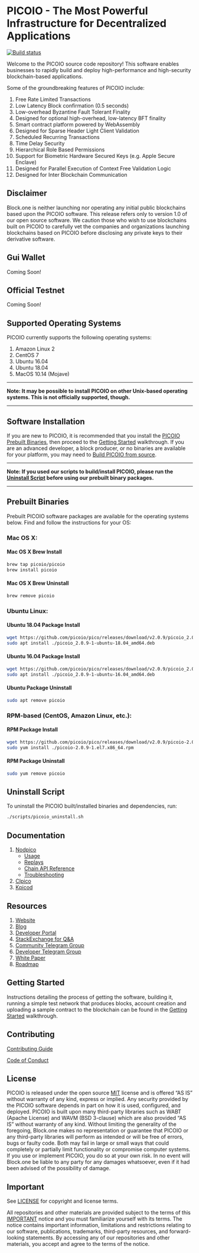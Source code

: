 
# PICOIO - The Most Powerful Infrastructure for Decentralized Applications

[![Build status](https://badge.buildkite.com/370fe5c79410f7d695e4e34c500b4e86e3ac021c6b1f739e20.svg?branch=master)](https://buildkite.com/PICOIO/picoio)

Welcome to the PICOIO source code repository! This software enables businesses to rapidly build and deploy high-performance and high-security blockchain-based applications.

Some of the groundbreaking features of PICOIO include:

1. Free Rate Limited Transactions
1. Low Latency Block confirmation (0.5 seconds)
1. Low-overhead Byzantine Fault Tolerant Finality
1. Designed for optional high-overhead, low-latency BFT finality
1. Smart contract platform powered by WebAssembly
1. Designed for Sparse Header Light Client Validation
1. Scheduled Recurring Transactions
1. Time Delay Security
1. Hierarchical Role Based Permissions
1. Support for Biometric Hardware Secured Keys (e.g. Apple Secure Enclave)
1. Designed for Parallel Execution of Context Free Validation Logic
1. Designed for Inter Blockchain Communication

## Disclaimer

Block.one is neither launching nor operating any initial public blockchains based upon the PICOIO software. This release refers only to version 1.0 of our open source software. We caution those who wish to use blockchains built on PICOIO to carefully vet the companies and organizations launching blockchains based on PICOIO before disclosing any private keys to their derivative software.

## Gui Wallet

Coming Soon!

## Official Testnet

Coming Soon!

## Supported Operating Systems

PICOIO currently supports the following operating systems:  

1. Amazon Linux 2
2. CentOS 7
3. Ubuntu 16.04
4. Ubuntu 18.04
5. MacOS 10.14 (Mojave)

---

**Note: It may be possible to install PICOIO on other Unix-based operating systems. This is not officially supported, though.**

---

## Software Installation

If you are new to PICOIO, it is recommended that you install the [PICOIO Prebuilt Binaries](#prebuilt-binaries), then proceed to the [Getting Started](https://developers.pico.io/picoio-home/docs) walkthrough. If you are an advanced developer, a block producer, or no binaries are available for your platform, you may need to [Build PICOIO from source](https://picoio.github.io/pico/latest/install/build-from-source).

---

**Note: If you used our scripts to build/install PICOIO, please run the [Uninstall Script](#uninstall-script) before using our prebuilt binary packages.**

---

## Prebuilt Binaries

Prebuilt PICOIO software packages are available for the operating systems below. Find and follow the instructions for your OS:

### Mac OS X:

#### Mac OS X Brew Install
```sh
brew tap picoio/picoio
brew install picoio
```
#### Mac OS X Brew Uninstall
```sh
brew remove picoio
```

### Ubuntu Linux:

#### Ubuntu 18.04 Package Install
```sh
wget https://github.com/picoio/pico/releases/download/v2.0.9/picoio_2.0.9-1-ubuntu-18.04_amd64.deb
sudo apt install ./picoio_2.0.9-1-ubuntu-18.04_amd64.deb
```
#### Ubuntu 16.04 Package Install
```sh
wget https://github.com/picoio/pico/releases/download/v2.0.9/picoio_2.0.9-1-ubuntu-16.04_amd64.deb
sudo apt install ./picoio_2.0.9-1-ubuntu-16.04_amd64.deb
```
#### Ubuntu Package Uninstall
```sh
sudo apt remove picoio
```

### RPM-based (CentOS, Amazon Linux, etc.):

#### RPM Package Install
```sh
wget https://github.com/picoio/pico/releases/download/v2.0.9/picoio-2.0.9-1.el7.x86_64.rpm
sudo yum install ./picoio-2.0.9-1.el7.x86_64.rpm
```
#### RPM Package Uninstall
```sh
sudo yum remove picoio
```

## Uninstall Script
To uninstall the PICOIO built/installed binaries and dependencies, run:
```sh
./scripts/picoio_uninstall.sh
```

## Documentation
1. [Nodpico](http://picoio.github.io/pico/latest/nodpico/)
    - [Usage](http://picoio.github.io/pico/latest/nodpico/usage/index)
    - [Replays](http://picoio.github.io/pico/latest/nodpico/replays/index)
    - [Chain API Reference](http://picoio.github.io/pico/latest/nodpico/plugins/chain_api_plugin/api-reference/index)
    - [Troubleshooting](http://picoio.github.io/pico/latest/nodpico/troubleshooting/index)
1. [Clpico](http://picoio.github.io/pico/latest/clpico/)
1. [Kpicod](http://picoio.github.io/pico/latest/kpicod/)

## Resources
1. [Website](https://pico.io)
1. [Blog](https://medium.com/picoio)
1. [Developer Portal](https://developers.pico.io)
1. [StackExchange for Q&A](https://picoio.stackexchange.com/)
1. [Community Telegram Group](https://t.me/PICOProject)
1. [Developer Telegram Group](https://t.me/joinchat/EaEnSUPktgfoI-XPfMYtcQ)
1. [White Paper](https://github.com/PICOIO/Documentation/blob/master/TechnicalWhitePaper.md)
1. [Roadmap](https://github.com/PICOIO/Documentation/blob/master/Roadmap.md)

<a name="gettingstarted"></a>
## Getting Started
Instructions detailing the process of getting the software, building it, running a simple test network that produces blocks, account creation and uploading a sample contract to the blockchain can be found in the [Getting Started](https://developers.pico.io/welcome/latest/getting-started) walkthrough.

## Contributing

[Contributing Guide](./CONTRIBUTING.md)

[Code of Conduct](./CONTRIBUTING.md#conduct)

## License

PICOIO is released under the open source [MIT](./LICENSE) license and is offered “AS IS” without warranty of any kind, express or implied. Any security provided by the PICOIO software depends in part on how it is used, configured, and deployed. PICOIO is built upon many third-party libraries such as WABT (Apache License) and WAVM (BSD 3-clause) which are also provided “AS IS” without warranty of any kind. Without limiting the generality of the foregoing, Block.one makes no representation or guarantee that PICOIO or any third-party libraries will perform as intended or will be free of errors, bugs or faulty code. Both may fail in large or small ways that could completely or partially limit functionality or compromise computer systems. If you use or implement PICOIO, you do so at your own risk. In no event will Block.one be liable to any party for any damages whatsoever, even if it had been advised of the possibility of damage.  

## Important

See [LICENSE](./LICENSE) for copyright and license terms.

All repositories and other materials are provided subject to the terms of this [IMPORTANT](./IMPORTANT.md) notice and you must familiarize yourself with its terms.  The notice contains important information, limitations and restrictions relating to our software, publications, trademarks, third-party resources, and forward-looking statements.  By accessing any of our repositories and other materials, you accept and agree to the terms of the notice.
